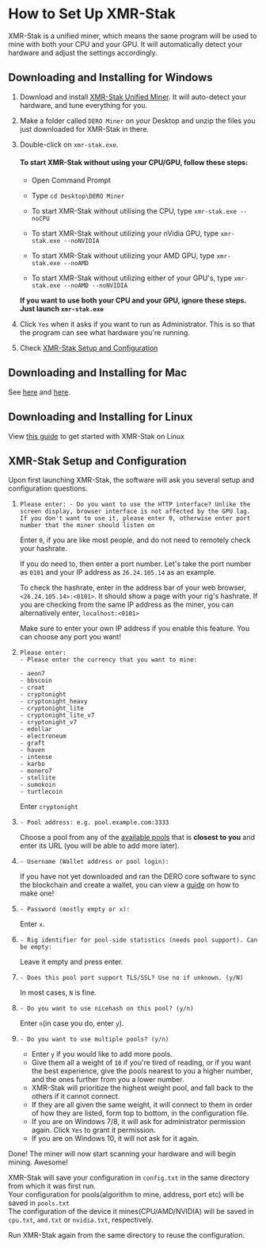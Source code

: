 # How to Set Up XMR-Stak

XMR-Stak is a unified miner, which means the same program will be used to mine with both your CPU and your GPU. It will automatically detect your hardware and adjust the settings accordingly.

## Downloading and Installing for Windows

1.  Download and install [XMR-Stak Unified Miner](https://github.com/fireice-uk/xmr-stak/releases/latest). It will auto-detect your hardware, and tune everything for you.

2.  Make a folder called `DERO Miner` on your Desktop and unzip the files you just downloaded for XMR-Stak in there.

3.  Double-click on `xmr-stak.exe`.

    #### To start XMR-Stak without using your CPU/GPU, follow these steps:<a name="xmr-stak-no-cpu-gpu"></a>

    * Open Command Prompt

    * Type `cd Desktop\DERO Miner`

    * To start XMR-Stak without utilising the CPU, type `xmr-stak.exe --noCPU`
    * To start XMR-Stak without utilizing your nVidia GPU, type `xmr-stak.exe --noNVIDIA`
    * To start XMR-Stak without utilizing your AMD GPU, type `xmr-stak.exe --noAMD`
    * To start XMR-Stak without utilizing either of your GPU's, type `xmr-stak.exe --noAMD --noNVIDIA`

    **If you want to use both your CPU and your GPU, ignore these steps. Just launch `xmr-stak.exe`**

4.  Click `Yes` when it asks if you want to run as Administrator. This is so that the program can see what hardware you're running.

5.  Check [XMR-Stak Setup and Configuration](#setup-and-config)

## Downloading and Installing for Mac

See [here](https://github.com/fireice-uk/xmr-stak/blob/6feffe2228282814abe716d241292ca2648a4e2a/doc/compile.md) and [here](https://github.com/fireice-uk/xmr-stak/blob/6feffe2228282814abe716d241292ca2648a4e2a/doc/compile_macOS.md).

## Downloading and Installing for Linux

View [this guide](XMR-Stak-Linux-Guide) to get started with XMR-Stak on Linux


## XMR-Stak Setup and Configuration<a name="setup-and-config"></a>

Upon first launching XMR-Stak, the software will ask you several setup and configuration questions.

1.  `Please enter: - Do you want to use the HTTP interface? Unlike the screen display, browser interface is not affected by the GPU lag. If you don't want to use it, please enter 0, otherwise enter port number that the miner should listen on`

    Enter `0`, if you are like most people, and do not need to remotely check your hashrate.

    If you do need to, then enter a port number.
    Let's take the port number as `0101` and your IP address as `26.24.105.14` as an example.

    To check the hashrate, enter in the address bar of your web browser, `<26.24.105.14>:<0101>`. It should show a page with your rig's hashrate.
    If you are checking from the same IP address as the miner, you can alternatively enter, `localhost:<0101>`

    Make sure to enter your own IP address if you enable this feature. You can choose any port you want!

2.  
    ```
    Please enter:
    - Please enter the currency that you want to mine:

    - aeon7
    - bbscoin
    - croat
    - cryptonight
    - cryptonight_heavy
    - cryptonight_lite
    - cryptonight_lite_v7
    - cryptonight_v7
    - edollar
    - electroneum
    - graft
    - haven
    - intense
    - karbo
    - monero7
    - stellite
    - sumokoin
    - turtlecoin
    ```

    Enter `cryptonight`

3.  `- Pool address: e.g. pool.example.com:3333`

    Choose a pool from any of the [available pools](Pools) that is **closest to you** and enter its URL (you will be able to add more later).

4.  `- Username (Wallet address or pool login):`  

    If you have not yet downloaded and ran the DERO core software to sync the blockchain and create a wallet, you can view a [guide](../wallets/Using-the-CLI-Wallet.md#creating-a-wallet) on how to make one!

5.  `- Password (mostly empty or x):`  

    Enter `x`.

6.  `- Rig identifier for pool-side statistics (needs pool support). Can be empty:`

    Leave it empty and press enter.

7.  `- Does this pool port support TLS/SSL? Use no if unknown. (y/N)`  

    In most cases, `N` is fine.

8.  `- Do you want to use nicehash on this pool? (y/n)`  

    Enter `n`(in case you do, enter `y`).

9.  `- Do you want to use multiple pools? (y/n)`  

    * Enter `y` if you would like to add more pools.
    * Give them all a weight of `10` if you're tired of reading, or if you want the best experience, give the pools nearest to you a higher number, and the ones further from you a lower number.  
    * XMR-Stak will prioritize the highest weight pool, and fall back to the others if it cannot connect.
    * If they are all given the same weight, it will connect to them in order of how they are listed, form top to bottom, in the configuration file.
    * If you are on Windows 7/8, it will ask for administrator permission again. Click `Yes` to grant it permission.
    * If you are on Windows 10, it will not ask for it again.



Done! The miner will now start scanning your hardware and will begin mining. Awesome!



XMR-Stak will save your configuration in `config.txt`  in the same directory from which it was first run.  
Your configuration for pools(algorithm to mine, address, port etc) will be saved in `pools.txt`  
The configuration of the device it mines(CPU/AMD/NVIDIA) will be saved in `cpu.txt`, `amd.txt` or `nvidia.txt`, respectively.



Run XMR-Stak again from the same directory to reuse the configuration.
